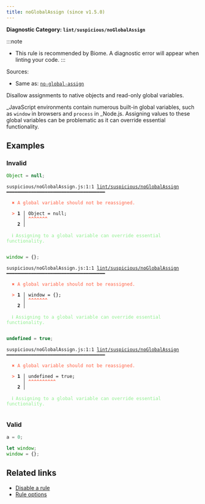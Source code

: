 ```yaml
---
title: noGlobalAssign (since v1.5.0)
---
```


**Diagnostic Category: `lint/suspicious/noGlobalAssign`**

:::note
- This rule is recommended by Biome. A diagnostic error will appear when linting your code.
:::

Sources: 
- Same as: <a href="https://eslint.org/docs/latest/rules/no-global-assign" target="_blank"><code>no-global-assign</code></a>

Disallow assignments to native objects and read-only global variables.

_JavaScript environments contain numerous built-in global variables, such as `window` in browsers and `process` in _Node.js.
Assigning values to these global variables can be problematic as it can override essential functionality.

## Examples

### Invalid

```jsx
Object = null;
```

<pre class="language-text"><code class="language-text">suspicious/noGlobalAssign.js:1:1 <a href="https://biomejs.dev/linter/rules/no-global-assign">lint/suspicious/noGlobalAssign</a> ━━━━━━━━━━━━━━━━━━━━━━━━━━━━━━━━━━━━

<strong><span style="color: Tomato;">  </span></strong><strong><span style="color: Tomato;">✖</span></strong> <span style="color: Tomato;">A global variable should not be reassigned.</span>
  
<strong><span style="color: Tomato;">  </span></strong><strong><span style="color: Tomato;">&gt;</span></strong> <strong>1 │ </strong>Object = null;
   <strong>   │ </strong><strong><span style="color: Tomato;">^</span></strong><strong><span style="color: Tomato;">^</span></strong><strong><span style="color: Tomato;">^</span></strong><strong><span style="color: Tomato;">^</span></strong><strong><span style="color: Tomato;">^</span></strong><strong><span style="color: Tomato;">^</span></strong><strong><span style="color: Tomato;">^</span></strong>
    <strong>2 │ </strong>
  
<strong><span style="color: lightgreen;">  </span></strong><strong><span style="color: lightgreen;">ℹ</span></strong> <span style="color: lightgreen;">Assigning to a global variable can override essential functionality.</span>
  
</code></pre>

```jsx
window = {};
```

<pre class="language-text"><code class="language-text">suspicious/noGlobalAssign.js:1:1 <a href="https://biomejs.dev/linter/rules/no-global-assign">lint/suspicious/noGlobalAssign</a> ━━━━━━━━━━━━━━━━━━━━━━━━━━━━━━━━━━━━

<strong><span style="color: Tomato;">  </span></strong><strong><span style="color: Tomato;">✖</span></strong> <span style="color: Tomato;">A global variable should not be reassigned.</span>
  
<strong><span style="color: Tomato;">  </span></strong><strong><span style="color: Tomato;">&gt;</span></strong> <strong>1 │ </strong>window = {};
   <strong>   │ </strong><strong><span style="color: Tomato;">^</span></strong><strong><span style="color: Tomato;">^</span></strong><strong><span style="color: Tomato;">^</span></strong><strong><span style="color: Tomato;">^</span></strong><strong><span style="color: Tomato;">^</span></strong><strong><span style="color: Tomato;">^</span></strong><strong><span style="color: Tomato;">^</span></strong>
    <strong>2 │ </strong>
  
<strong><span style="color: lightgreen;">  </span></strong><strong><span style="color: lightgreen;">ℹ</span></strong> <span style="color: lightgreen;">Assigning to a global variable can override essential functionality.</span>
  
</code></pre>

```jsx
undefined = true;
```

<pre class="language-text"><code class="language-text">suspicious/noGlobalAssign.js:1:1 <a href="https://biomejs.dev/linter/rules/no-global-assign">lint/suspicious/noGlobalAssign</a> ━━━━━━━━━━━━━━━━━━━━━━━━━━━━━━━━━━━━

<strong><span style="color: Tomato;">  </span></strong><strong><span style="color: Tomato;">✖</span></strong> <span style="color: Tomato;">A global variable should not be reassigned.</span>
  
<strong><span style="color: Tomato;">  </span></strong><strong><span style="color: Tomato;">&gt;</span></strong> <strong>1 │ </strong>undefined = true;
   <strong>   │ </strong><strong><span style="color: Tomato;">^</span></strong><strong><span style="color: Tomato;">^</span></strong><strong><span style="color: Tomato;">^</span></strong><strong><span style="color: Tomato;">^</span></strong><strong><span style="color: Tomato;">^</span></strong><strong><span style="color: Tomato;">^</span></strong><strong><span style="color: Tomato;">^</span></strong><strong><span style="color: Tomato;">^</span></strong><strong><span style="color: Tomato;">^</span></strong><strong><span style="color: Tomato;">^</span></strong>
    <strong>2 │ </strong>
  
<strong><span style="color: lightgreen;">  </span></strong><strong><span style="color: lightgreen;">ℹ</span></strong> <span style="color: lightgreen;">Assigning to a global variable can override essential functionality.</span>
  
</code></pre>

### Valid

```jsx
a = 0;
```

```jsx
let window;
window = {};
```

## Related links

- [Disable a rule](/linter/#disable-a-lint-rule)
- [Rule options](/linter/#rule-options)
